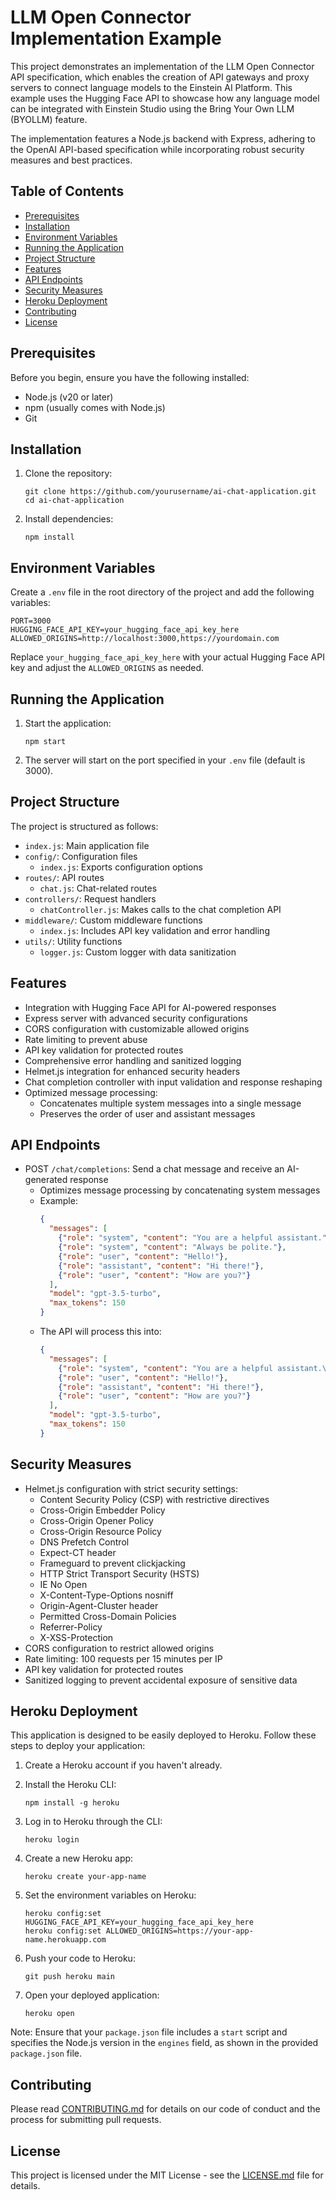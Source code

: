 # LLM Open Connector Implementation Example

This project demonstrates an implementation of the LLM Open Connector API specification, which enables the creation of API gateways and proxy servers to connect language models to the Einstein AI Platform. This example uses the Hugging Face API to showcase how any language model can be integrated with Einstein Studio using the Bring Your Own LLM (BYOLLM) feature.

The implementation features a Node.js backend with Express, adhering to the OpenAI API-based specification while incorporating robust security measures and best practices.

## Table of Contents

- [Prerequisites](#prerequisites)
- [Installation](#installation)
- [Environment Variables](#environment-variables)
- [Running the Application](#running-the-application)
- [Project Structure](#project-structure)
- [Features](#features)
- [API Endpoints](#api-endpoints)
- [Security Measures](#security-measures)
- [Heroku Deployment](#heroku-deployment)
- [Contributing](#contributing)
- [License](#license)

## Prerequisites

Before you begin, ensure you have the following installed:
- Node.js (v20 or later)
- npm (usually comes with Node.js)
- Git

## Installation

1. Clone the repository:
   ```
   git clone https://github.com/yourusername/ai-chat-application.git
   cd ai-chat-application
   ```

2. Install dependencies:
   ```
   npm install
   ```

## Environment Variables

Create a `.env` file in the root directory of the project and add the following variables:

```
PORT=3000
HUGGING_FACE_API_KEY=your_hugging_face_api_key_here
ALLOWED_ORIGINS=http://localhost:3000,https://yourdomain.com
```

Replace `your_hugging_face_api_key_here` with your actual Hugging Face API key and adjust the `ALLOWED_ORIGINS` as needed.

## Running the Application

1. Start the application:
   ```
   npm start
   ```

2. The server will start on the port specified in your `.env` file (default is 3000).

## Project Structure

The project is structured as follows:

- `index.js`: Main application file
- `config/`: Configuration files
  - `index.js`: Exports configuration options
- `routes/`: API routes
  - `chat.js`: Chat-related routes
- `controllers/`: Request handlers
  - `chatController.js`: Makes calls to the chat completion API
- `middleware/`: Custom middleware functions
  - `index.js`: Includes API key validation and error handling
- `utils/`: Utility functions
  - `logger.js`: Custom logger with data sanitization

## Features

- Integration with Hugging Face API for AI-powered responses
- Express server with advanced security configurations
- CORS configuration with customizable allowed origins
- Rate limiting to prevent abuse
- API key validation for protected routes
- Comprehensive error handling and sanitized logging
- Helmet.js integration for enhanced security headers
- Chat completion controller with input validation and response reshaping
- Optimized message processing:
  - Concatenates multiple system messages into a single message
  - Preserves the order of user and assistant messages

## API Endpoints

- POST `/chat/completions`: Send a chat message and receive an AI-generated response
  - Optimizes message processing by concatenating system messages
  - Example:
    ```json
    {
      "messages": [
        {"role": "system", "content": "You are a helpful assistant."},
        {"role": "system", "content": "Always be polite."},
        {"role": "user", "content": "Hello!"},
        {"role": "assistant", "content": "Hi there!"},
        {"role": "user", "content": "How are you?"}
      ],
      "model": "gpt-3.5-turbo",
      "max_tokens": 150
    }
    ```
  - The API will process this into:
    ```json
    {
      "messages": [
        {"role": "system", "content": "You are a helpful assistant.\nAlways be polite."},
        {"role": "user", "content": "Hello!"},
        {"role": "assistant", "content": "Hi there!"},
        {"role": "user", "content": "How are you?"}
      ],
      "model": "gpt-3.5-turbo",
      "max_tokens": 150
    }
    ```

## Security Measures

- Helmet.js configuration with strict security settings:
  - Content Security Policy (CSP) with restrictive directives
  - Cross-Origin Embedder Policy
  - Cross-Origin Opener Policy
  - Cross-Origin Resource Policy
  - DNS Prefetch Control
  - Expect-CT header
  - Frameguard to prevent clickjacking
  - HTTP Strict Transport Security (HSTS)
  - IE No Open
  - X-Content-Type-Options nosniff
  - Origin-Agent-Cluster header
  - Permitted Cross-Domain Policies
  - Referrer-Policy
  - X-XSS-Protection
- CORS configuration to restrict allowed origins
- Rate limiting: 100 requests per 15 minutes per IP
- API key validation for protected routes
- Sanitized logging to prevent accidental exposure of sensitive data

## Heroku Deployment

This application is designed to be easily deployed to Heroku. Follow these steps to deploy your application:

1. Create a Heroku account if you haven't already.

2. Install the Heroku CLI:
   ```
   npm install -g heroku
   ```

3. Log in to Heroku through the CLI:
   ```
   heroku login
   ```

4. Create a new Heroku app:
   ```
   heroku create your-app-name
   ```

5. Set the environment variables on Heroku:
   ```
   heroku config:set HUGGING_FACE_API_KEY=your_hugging_face_api_key_here
   heroku config:set ALLOWED_ORIGINS=https://your-app-name.herokuapp.com
   ```

6. Push your code to Heroku:
   ```
   git push heroku main
   ```

7. Open your deployed application:
   ```
   heroku open
   ```

Note: Ensure that your `package.json` file includes a `start` script and specifies the Node.js version in the `engines` field, as shown in the provided `package.json` file.


## Contributing

Please read [CONTRIBUTING.md](CONTRIBUTING.md) for details on our code of conduct and the process for submitting pull requests.

## License

This project is licensed under the MIT License - see the [LICENSE.md](LICENSE.md) file for details.


